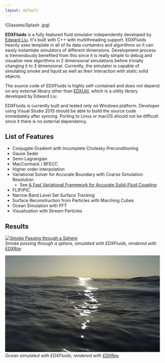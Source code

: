 ```yaml
---
layout: default
---
```


![](assets/Splash .jpg)

**EDXFluids** is a fully featured fluid simulator independently developed by [Edward Liu](http://behindthepixels.io/). It's built with C++ with multithreading support. EDXFluids heavily uses template in all of its data containers and algorithms so it can easily instantiate simulators of different dimensions. Development process is tremendously benefited from this since it is really simple to debug and visualize new algorithms in 2 dimensional simulations before trivially changing it to 3 dimensional. Currently, the simulator is capable of simulating smoke and liquid as well as their interaction with static solid objects.

The source code of EDXFluids is highly self-contained and does not depend on any external library other than [EDXUtil](https://github.com/behindthepixels/EDXUtil), which is a utility library developed by Edward Liu.

EDXFluids is currently built and tested only on Windows platform. Developer using Visual Studio 2015 should be able to build the source code immediately after syncing. Porting to Linux or macOS should not be difficult since it there is no external dependency.

## List of Features

- Conjugate Gradient with Incomplete Cholesky Preconditioning
- Gause Sedel
- Semi-Lagrangian
- MacCormack / BFECC
- Higher order interpolation
- Variational Solver for Accurate Boundary with Coarse Simulation Resolution
  - See [A Fast Variational Framework for Accurate Solid-Fluid Coupling](https://cs.uwaterloo.ca/~c2batty/papers/Batty07.pdf)
- FLIP/PIC
- Narrow Band Level Set Surface Tracking
- Surface Reconstruction from Particles with Marching Cubes
- Ocean Simulation with FFT
- Visualization with Stream Particles

## Results
[![Smoke Passing through a Sphere](http://img.youtube.com/vi/ttFV1w4dwtI/0.jpg)](https://youtu.be/ttFV1w4dwtI "Smoke Passing through a Sphere")  
*Smoke passing through a sphere, simulated with EDXFluids, rendered with [EDXRay](http://behindthepixels.io/EDXRay/)*

![](assets/Ocean.jpg)  
*Ocean simulated with EDXFluids, rendered with [EDXRay](http://behindthepixels.io/EDXRay/)*
